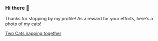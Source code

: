 ### Hi there 👋

<!--
**rthorpeii/rthorpeii** is a ✨ _special_ ✨ repository because its `README.md` (this file) appears on your GitHub profile.

Here are some ideas to get you started:

- 🔭 I’m currently working on ...
- 🌱 I’m currently learning ...
- 👯 I’m looking to collaborate on ...
- 🤔 I’m looking for help with ...
- 💬 Ask me about ...
- 📫 How to reach me: ...
- 😄 Pronouns: ...
- ⚡ Fun fact: ...
-->
Thanks for stopping by my profile! As a reward for your efforts, here's a photo of my cats!

[Two Cats napping together](https://user-images.githubusercontent.com/25067289/145449478-d972c218-162e-4a4c-8d52-a832cecdd950.jpg)
